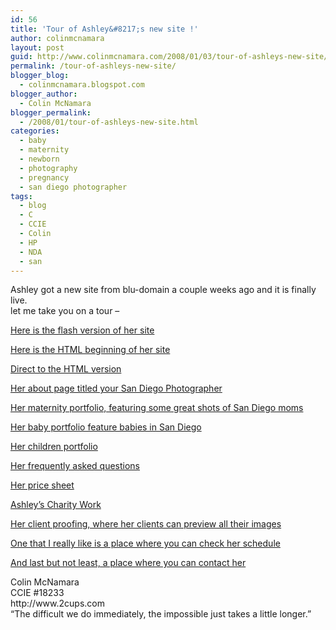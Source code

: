```yaml
---
id: 56
title: 'Tour of Ashley&#8217;s new site !'
author: colinmcnamara
layout: post
guid: http://www.colinmcnamara.com/2008/01/03/tour-of-ashleys-new-site/
permalink: /tour-of-ashleys-new-site/
blogger_blog:
  - colinmcnamara.blogspot.com
blogger_author:
  - Colin McNamara
blogger_permalink:
  - /2008/01/tour-of-ashleys-new-site.html
categories:
  - baby
  - maternity
  - newborn
  - photography
  - pregnancy
  - san diego photographer
tags:
  - blog
  - C
  - CCIE
  - Colin
  - HP
  - NDA
  - san
---
```

Ashley got a new site from blu-domain a couple weeks ago and it is finally live.  
let me take you on a tour &#8211;

[Here is the flash version of her site ][1]

[Here is the HTML beginning of her site ][2]

[Direct to the HTML version ][3]

[Her about page titled your San Diego Photographer][4]

[Her maternity portfolio, featuring some great shots of San Diego moms][5]

[Her baby portfolio feature babies in San Diego][6]

[Her children portfolio ][7]

[Her frequently asked questions][8]

[Her price sheet][9]

[Ashley&#8217;s Charity Work][10]

[Her client proofing, where her clients can preview all their images][11]

[One that I really like is a place where you can check her schedule ][12]

[And last but not least, a place where you can contact her  
][11]

<p class="blogger-post-footer">
  Colin McNamara<br /> CCIE #18233<br /> http://www.2cups.com<br /> &#8220;The difficult we do immediately, the impossible just takes a little longer.&#8221;
</p>

 [1]: http://www.ashleymcnamara.com/index2.php
 [2]: http://www.ashleymcnamara.com/htmlver/
 [3]: http://www.ashleymcnamara.com/htmlver/index.php
 [4]: http://www.ashleymcnamara.com/htmlver/info.php?num=1
 [5]: http://www.ashleymcnamara.com/htmlver/galleries.php?sec=1&galnum=1
 [6]: http://www.ashleymcnamara.com/htmlver/galleries.php?galnum=2&sec=1
 [7]: http://www.ashleymcnamara.com/htmlver/galleries.php?galnum=3&sec=1
 [8]: http://www.ashleymcnamara.com/htmlver/multipage.php
 [9]: http://www.ashleymcnamara.com/htmlver/multipage.php?num=2
 [10]: http://www.ashleymcnamara.com/htmlver/multipage.php?num=3
 [11]: http://www.ashleymcnamara.com/htmlver/contact.php
 [12]: http://www.ashleymcnamara.com/htmlver/calendar.php